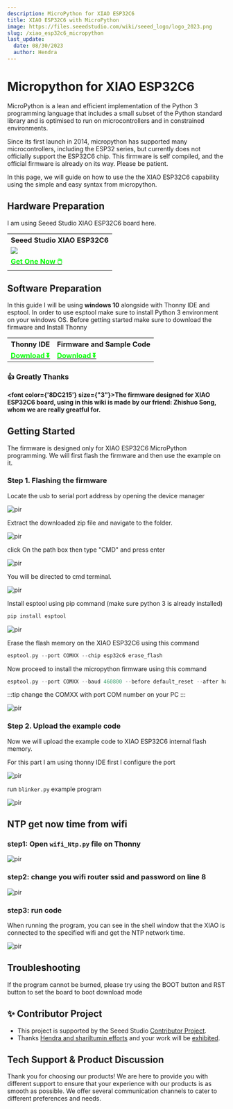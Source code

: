 ```yaml
---
description: MicroPython for XIAO ESP32C6
title: XIAO ESP32C6 with MicroPython
image: https://files.seeedstudio.com/wiki/seeed_logo/logo_2023.png
slug: /xiao_esp32c6_micropython
last_update:
  date: 08/30/2023
  author: Hendra
---
```


# Micropython for XIAO ESP32C6

MicroPython is a lean and efficient implementation of the Python 3 programming language that includes a small subset of the Python standard library and is optimised to run on microcontrollers and in constrained environments.

Since its first launch in 2014, micropython has supported many microcontrollers, including the ESP32 series, but currently does not officially support the ESP32C6 chip. This firmware is self compiled, and the official firmware is already on its way. Please be patient.

In this page, we will guide on how to use the the XIAO ESP32C6 capability using the simple and easy syntax from micropython.

## Hardware Preparation

I am using Seeed Studio XIAO ESP32C6 board here.

<div class="table-center">
  <table align="center">
    <tr>
        <th>Seeed Studio XIAO ESP32C6</th>
    </tr>
    <tr>
        <td><div style={{textAlign:'center'}}><img src="https://media-cdn.seeedstudio.com/media/catalog/product/cache/bb49d3ec4ee05b6f018e93f896b8a25d/1/-/1-113991254-seeedxiao-esp32c6-45font_1.jpg" style={{width:250, height:'auto'}}/></div></td>
    </tr>
      <tr>
        <td><div class="get_one_now_container" style={{textAlign: 'center'}}>
          <a class="get_one_now_item" href="https://www.seeedstudio.com/Seeed-Studio-XIAO-ESP32C6-p-5884.html" target="_blank" rel="noopener noreferrer">
              <strong><span><font color={'FFFFFF'} size={"4"}> Get One Now 🖱️</font></span></strong>
          </a>
      </div></td>
    </tr>
  </table>
</div>


## Software Preparation

In this guide I will be using **windows 10** alongside with Thonny IDE and esptool. In order to use esptool make sure to install Python 3 environment on your windows OS. Before getting started make sure to download the firmware and Install Thonny

<div class="table-center">
  <table align="center">
    <tr>
        <th>Thonny IDE</th>
        <th>Firmware and Sample Code</th>
    </tr>
    <tr>
      <td><div class="get_one_now_container" style={{textAlign: 'center'}}>
          <a class="get_one_now_item" href="https://thonny.org/" target="_blank" rel="noopener noreferrer">
              <strong><span><font color={'FFFFFF'} size={"4"}> Download ⏬</font></span></strong>
          </a>
      </div></td>
        <td><div class="get_one_now_container" style={{textAlign: 'center'}}>
          <a class="get_one_now_item" href="https://files.seeedstudio.com/wiki/wiki-ranger/Contributions/ESP32C6-MicroPy/XIAO_ESP32C6_Micropython.zip" target="_blank" rel="noopener noreferrer">
              <strong><span><font color={'FFFFFF'} size={"4"}> Download ⏬</font></span></strong>
          </a>
      </div></td>
    </tr>
  </table>
</div>


### 👍 Greatly Thanks

<strong><font color={'8DC215'} size={"3"}>The firmware designed for XIAO ESP32C6 board, using in this wiki is made by our friend: Zhishuo Song, whom we are really greatful for.</font></strong>


## Getting Started

The firmware is designed only for XIAO ESP32C6 MicroPython programming. We will first flash the firmware and then use the example on it.

### Step 1. Flashing the firmware

Locate the usb to serial port address by opening the device manager

<p style={{textAlign: 'center'}}><img src="https://files.seeedstudio.com/wiki/wiki-ranger/Contributions/S3-MicroPy/device_manager.jpg" alt="pir" width={600} height="auto" /></p>

Extract the downloaded zip file and navigate to the folder.

<p style={{textAlign: 'center'}}><img src="https://files.seeedstudio.com/wiki/esp32c6_micropython/image-20241022205037972.png" alt="pir" width={600} height="auto" /></p>

click On the path box then type "CMD" and press enter

<p style={{textAlign: 'center'}}><img src="https://files.seeedstudio.com/wiki/esp32c6_micropython/image-20241022205105289.png" alt="pir" width={600} height="auto" /></p>

You will be directed to cmd terminal.

<p style={{textAlign: 'center'}}><img src="https://files.seeedstudio.com/wiki/esp32c6_micropython/image-20241022204711119.png" alt="pir" width={600} height="auto" /></p>

Install esptool using pip command (make sure python 3 is already installed)

```cpp
pip install esptool
```

<p style={{textAlign: 'center'}}><img src="https://files.seeedstudio.com/wiki/wiki-ranger/Contributions/S3-MicroPy/esptool_install.jpg" alt="pir" width={600} height="auto" /></p>

Erase the flash memory on the XIAO ESP32C6 using this command

```cpp
esptool.py --port COMXX --chip esp32c6 erase_flash
```

Now proceed to install the micropython firmware using this command

```cpp
esptool.py --port COMXX --baud 460800 --before default_reset --after hard_reset --chip esp32c6  write_flash --flash_mode dio --flash_size detect --flash_freq 80m 0x0 ESP32C6_MicroPython.bin
```

:::tip
change the COMXX with port COM number on your PC
:::


<p style={{textAlign: 'center'}}><img src="https://files.seeedstudio.com/wiki/esp32c6_micropython/image-20241022205457866.png" alt="pir" width={600} height="auto" /></p>

### Step 2. Upload the example code

Now we will upload the example code to XIAO ESP32C6 internal flash memory.

For this part I am using thonny IDE first I configure the port

<p style={{textAlign: 'center'}}><img src="https://files.seeedstudio.com/wiki/esp32c6_micropython/image-20241022205437800.png" alt="pir" width={600} height="auto" /></p>

run `blinker.py` example program

<p style={{textAlign: 'center'}}><img src="https://files.seeedstudio.com/wiki/esp32c6_micropython/image-20241022220104960.png" alt="pir" width={600} height="auto" /></p>

##  NTP get now time from wifi

### step1: Open `wifi_Ntp.py` file on Thonny

<p style={{textAlign: 'center'}}><img src="https://files.seeedstudio.com/wiki/esp32c6_micropython/image-20241022220645986.png" alt="pir" width={600} height="auto" /></p>

### step2: change you wifi router ssid and password on line 8

<p style={{textAlign: 'center'}}><img src="https://files.seeedstudio.com/wiki/esp32c6_micropython/image-20241022220714175.png" alt="pir" width={600} height="auto" /></p>

### step3: run code

When running the program, you can see in the shell window that the XIAO is connected to the specified wifi and get the NTP network time.

<p style={{textAlign: 'center'}}><img src="https://files.seeedstudio.com/wiki/esp32c6_micropython/image-20241022220808948.png" alt="pir" width={600} height="auto" /></p>

## Troubleshooting

If the program cannot be burned, please try using the BOOT button and RST button to set the board to boot download mode

## ✨ Contributor Project

- This project is supported by the Seeed Studio [Contributor Project](https://github.com/orgs/Seeed-Studio/projects/6/views/1?pane=issue&itemId=30957479).
- Thanks [Hendra and shariltumin efforts](https://github.com/orgs/Seeed-Studio/projects/6/views/1?filterQuery=c6&pane=issue&itemId=59874459&issue=Seeed-Studio%7Cwiki-documents%7C1117) and your work will be [exhibited](https://wiki.seeedstudio.com/contributors/).

## Tech Support & Product Discussion

Thank you for choosing our products! We are here to provide you with different support to ensure that your experience with our products is as smooth as possible. We offer several communication channels to cater to different preferences and needs.

<div class="button_tech_support_container">
<a href="https://forum.seeedstudio.com/" class="button_forum"></a> 
<a href="https://www.seeedstudio.com/contacts" class="button_email"></a>
</div>

<div class="button_tech_support_container">
<a href="https://discord.gg/eWkprNDMU7" class="button_discord"></a> 
<a href="https://github.com/Seeed-Studio/wiki-documents/discussions/69" class="button_discussion"></a>
</div>
